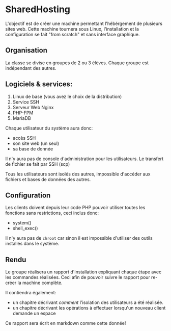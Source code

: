 # SharedHosting

L'objectif est de créer une machine permettant l'hébérgement de plusieurs sites web.
Cette machine tournera sous Linux, l'installation et la configuration se fait "from scratch"
et sans interface graphique.

## Organisation

La classe se divise en groupes de 2 ou 3 élèves. Chaque groupe est indépendant des autres.

## Logiciels & services:

  1. Linux de base (vous avez le choix de la distribution)
  2. Service SSH
  3. Serveur Web Nginx
  4. PHP-FPM
  5. MariaDB

Chaque utilisateur du système aura donc:

 - accès SSH
 - son site web (un seul)
 - sa base de donnée

Il n'y aura pas de console d'administration pour les utilisateurs.
Le transfert de fichier se fait par SSH (scp)

Tous les utilisateurs sont isolés des autres, impossible d'accéder aux fichiers et bases de données des autres.

## Configuration

Les clients doivent depuis leur code PHP pouvoir utiliser toutes les fonctions sans restrictions, ceci inclus donc:

 - system()
 - shell_exec()

Il n'y aura pas de `chroot` car sinon il est impossible d'utiliser des outils installés dans le système.

## Rendu

Le groupe réalisera un rapport d'installation expliquant chaque étape avec les commandes réalisées. Ceci afin de pouvoir suivre
le rapport pour re-créer la machine complète.

Il contiendra également:

 - un chapitre décrivant _comment_ l'isolation des utilisateurs a été réalisée.
 - un chapitre décrivant les opérations à effectuer lorsqu'un nouveau client demande un espace


Ce rapport sera écrit en markdown comme cette donnée!
